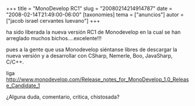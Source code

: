 +++
title = "MonoDevelop RC1"
slug = "20080214214914787"
date = "2008-02-14T21:49:00-06:00"
[taxonomies]
tema = ["anuncios"]
autor = ["jacob israel cervantes luevano"]
+++

ha sido liberada la nueva versión RC1 de Monodevelop en la cual se han
arreglado muchos bichos….excelente!!!

pues a la gente que usa Monodevelop siéntanse libres de descargar la
nueva versión y a desarrollar con CSharp, Nemerle, Boo, JavaSharp,
C/C++.

liga
<a href="http://www.monodevelop.com/Release_notes_for_MonoDevelop_1.0_Release_Candidate_1">http://www.monodevelop.com/Release_notes_for_MonoDevelop_1.0_Release_Candidate_1</a>

¿Alguna duda, comentario, critica, chistosada?

